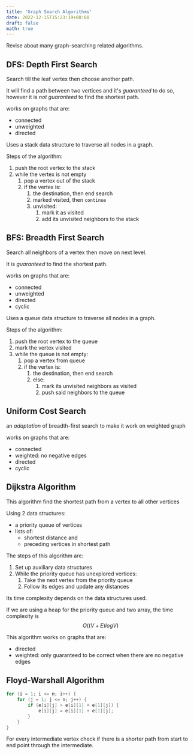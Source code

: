 ```yaml
---
title: 'Graph Search Algorithms'
date: 2022-12-15T15:23:19+08:00
draft: false
math: true
---
```


Revise about many graph-searching related algorithms.

## DFS: Depth First Search

Search till the leaf vertex then choose another path.

It will find a path between two vertices and it's _guaranteed_ to do so, however it is _not guaranteed_ to find the shortest path.

works on graphs that are:

- connected
- unweighted
- directed

Uses a stack data structure to traverse all nodes in a graph.

Steps of the algorithm:

1. push the root vertex to the stack
2. while the vertex is not empty
   1. pop a vertex out of the stack
   2. if the vertex is:
      1. the destination, then end search
      2. marked visited, then `continue`
      3. unvisited:
         1. mark it as visited
         2. add its unvisited neighbors to the stack

## BFS: Breadth First Search

Search all neighbors of a vertex then move on next level.

It is _guaranteed_ to find the shortest path.

works on graphs that are:

- connected
- unweighted
- directed
- cyclic

Uses a queue data structure to traverse all nodes in a graph.

Steps of the algorithm:

1. push the root vertex to the queue
2. mark the vertex visited
3. while the queue is not empty:
   1. pop a vertex from queue
   2. if the vertex is:
      1. the destination, then end search
      2. else:
         1. mark its unvisited neighbors as visited
         2. push said neighbors to the queue

## Uniform Cost Search

an _adaptation_ of breadth-first search to make it work on weighted graph

works on graphs that are:

- connected
- weighted: no negative edges
- directed
- cyclic

## Dijkstra Algorithm

This algorithm find the shortest path from a vertex to all other vertices

Using 2 data structures:

- a priority queue of vertices
- lists of:
  - shortest distance and
  - preceding vertices in shortest path

The steps of this algorithm are:

1. Set up auxiliary data structures
2. While the priority queue has unexplored vertices:
   1. Take the next vertex from the priority queue
   2. Follow its edges and update any distances

Its time complexity depends on the data structures used.

If we are using a heap for the priority queue and two array, the time complexity is $$O((V + E)logV)$$

This algorithm works on graphs that are:

- directed
- weighted: only guaranteed to be correct when there are no negative edges

## Floyd-Warshall Algorithm

```C
for (i = 1; i <= n; i++) {
    for (j = 1; j <= n; j++) {
        if (e[i][j] > e[i][1] + e[1][j]) {
            e[i][j] = e[i][1] + e[1][j];
        }
    }
}
```

For every intermediate vertex check if there is a shorter path from start to end point through the intermediate.
